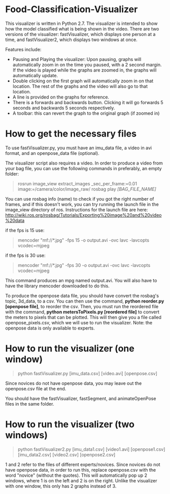# Food-Classification-Visualizer

This visualizer is written in Python 2.7. The visualizer is intended to show how the model classified what is being shown in the video. There are two versions of the visualizer: fastVisualizer, which displays one person at a time, and fastVisualizer2, which displays two windows at once.

Features include:
- Pausing and Playing the visualizer: Upon pausing, graphs will automatically zoom in on the time you paused, with a 2 second margin. If the video is played while the graphs are zoomed in, the graphs will automatically update.
- Double clicking on the first graph will automatically zoom in on that location. The rest of the graphs and the video will also go to that location.
- A line is provided on the graphs for reference.
- There is a forwards and backwards button. Clicking it will go forwards 5 seconds and backwards 5 seconds respectively.
- A toolbar: this can revert the graph to the original graph (if zoomed in)

# How to get the necessary files
To use fastVisualizer.py, you must have an imu_data file, a video in avi format, and an openpose_data file (optional).

The visualizer script also requires a video. In order to produce a video from your bag file, you can use the following commands in preferably, an empty folder:

> rosrun image_view extract_images _sec_per_frame:=0.01 image:=/camera/color/image_raw/
> rosbag play *[BAG_FILE_NAME]*

You can use rosbag info (name) to check if you got the right number of frames, and if this doesn't work, you can try running the launch file in the image_view directory of ros.
Instructions for the launch file are here: http://wiki.ros.org/rosbag/Tutorials/Exporting%20image%20and%20video%20data

if the fps is 15 use:

> mencoder "mf://*.jpg" -fps 15 -o output.avi -ovc lavc -lavcopts vcodec=mjpeg

if the fps is 30 use:

> mencoder "mf://*.jpg" -fps 30 -o output.avi -ovc lavc -lavcopts vcodec=mjpeg

This command produces an mpg named output.avi. You will also have to have the library mencoder downloaded to do this.

To produce the openpose data file, you should have convert the rosbag's topic, 3d_data, to a csv. You can then use the command, **python reorder.py [openpose file]**, to reorder the csv. Then, you must run the reordered file with the command, **python metersToPixels.py [reordered file]** to convert the meters to pixels that can be plotted. This will then give you a file called openpose_pixels.csv, which we will use to run the visualizer. Note: the openpose data is only available to experts.

# How to run the visualizer (one window)

> python fastVisualizer.py [imu_data.csv] [video.avi] [openpose.csv]

Since novices do not have openpose data, you may leave out the openpose.csv file at the end. 

You should have the fastVisualizer, fastSegment, and animateOpenPose files in the same folder.

# How to run the visualizer (two windows)

> python fastVisualizer2.py [imu_data1.csv] [video1.avi] [openpose1.csv] [imu_data2.csv] [video2.csv] [openpose2.csv]

1 and 2 refer to the files of different experts/novices. Since novices do not have openpose data, in order to run this, replace openpose.csv with the word "novice" (without the quotes). This will automatically pop up 2 windows, where 1 is on the left and 2 is on the right. Unlike the visualizer with one window, this only has 2 graphs instead of 3.
